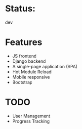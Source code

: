 # Status:
dev

# Features
- JS frontend
- Django backend
- A single-page application (SPA)
- Hot Module Reload
- Mobile responsive
- Bootstrap

# TODO
- User Management
- Progress Tracking
